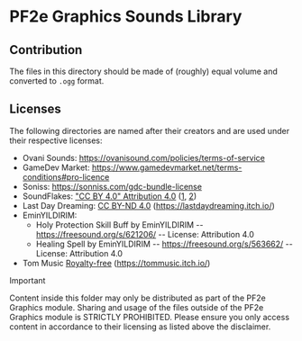 # PF2e Graphics Sounds Library

## Contribution

The files in this directory should be made of (roughly) equal volume and converted to `.ogg` format.

## Licenses

The following directories are named after their creators and are used under their respective licenses:

- Ovani Sounds: <https://ovanisound.com/policies/terms-of-service>
- GameDev Market: <https://www.gamedevmarket.net/terms-conditions#pro-licence>
- Soniss: <https://sonniss.com/gdc-bundle-license>
- SoundFlakes: ["CC BY 4.0" Attribution 4.0](https://creativecommons.org/licenses/by/4.0/) ([1](https://freesound.org/people/SoundFlakes/packs/27753/), [2](https://freesound.org/people/SoundFlakes/packs/27745/))
- Last Day Dreaming: [CC BY-ND 4.0](https://creativecommons.org/licenses/by-nd/4.0/) (https://lastdaydreaming.itch.io/)
- EminYILDIRIM:
  - Holy Protection Skill Buff by EminYILDIRIM -- https://freesound.org/s/621206/ -- License: Attribution 4.0
  - Healing Spell by EminYILDIRIM -- https://freesound.org/s/563662/ -- License: Attribution 4.0
- Tom Music [Royalty-free](https://en.wikipedia.org/wiki/Royalty-free) (https://tommusic.itch.io/)

> [!important]
> Content inside this folder may only be distributed as part of the PF2e Graphics module. Sharing and usage of the files outside of the PF2e Graphics module is STRICTLY PROHIBITED. Please ensure you only access content in accordance to their licensing as listed above the disclaimer.
